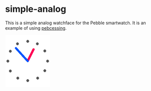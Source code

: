 # simple-analog

This is a simple analog watchface for the Pebble smartwatch. It is an example of using [pebcessing](https://github.com/hikoLab/pebcessing).

![](screenshots/screenshot_basalt.png)
